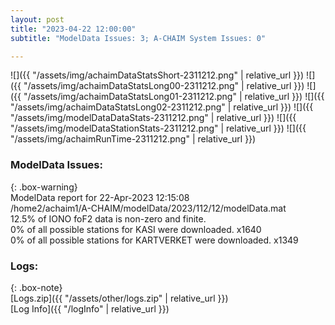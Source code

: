 ```yaml
---
layout: post
title: "2023-04-22 12:00:00"
subtitle: "ModelData Issues: 3; A-CHAIM System Issues: 0"

---
```


![]({{ "/assets/img/achaimDataStatsShort-2311212.png" | relative_url }})
![]({{ "/assets/img/achaimDataStatsLong00-2311212.png" | relative_url }})
![]({{ "/assets/img/achaimDataStatsLong01-2311212.png" | relative_url }})
![]({{ "/assets/img/achaimDataStatsLong02-2311212.png" | relative_url }})
![]({{ "/assets/img/modelDataDataStats-2311212.png" | relative_url }})
![]({{ "/assets/img/modelDataStationStats-2311212.png" | relative_url }})
![]({{ "/assets/img/achaimRunTime-2311212.png" | relative_url }})


### ModelData Issues:  
  
{: .box-warning}  
 ModelData report for 22-Apr-2023 12:15:08   
 /home2/achaim1/A-CHAIM/modelData/2023/112/12/modelData.mat   
 12.5% of IONO foF2 data is non-zero and finite.   
 0% of all possible stations for KASI were downloaded. x1640   
 0% of all possible stations for KARTVERKET were downloaded. x1349   
  


### Logs:  
  
{: .box-note}  
[Logs.zip]({{ "/assets/other/logs.zip" | relative_url }})  
[Log Info]({{ "/logInfo" | relative_url }})  
